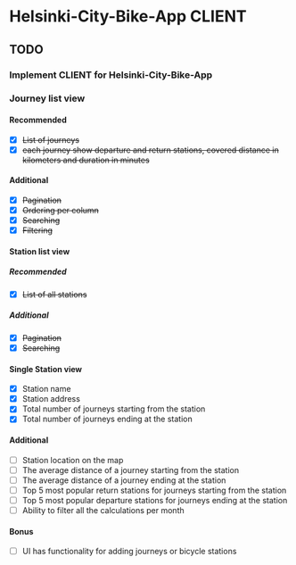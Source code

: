 # Helsinki-City-Bike-App CLIENT

## TODO

### Implement CLIENT for Helsinki-City-Bike-App

### Journey list view

#### Recommended

- [x] ~~List of journeys~~
- [x] ~~each journey show departure and return stations, covered distance in kilometers and duration in minutes~~

#### Additional

- [x] ~~Pagination~~
- [x] ~~Ordering per column~~
- [x] ~~Searching~~
- [x] ~~Filtering~~

#### Station list view

##### Recommended

- [x] ~~List of all stations~~

##### Additional

- [x] ~~Pagination~~
- [x] ~~Searching~~

#### Single Station view

- [x] Station name
- [x] Station address
- [x] Total number of journeys starting from the station
- [x] Total number of journeys ending at the station

#### Additional

- [ ] Station location on the map
- [ ] The average distance of a journey starting from the station
- [ ] The average distance of a journey ending at the station
- [ ] Top 5 most popular return stations for journeys starting from the station
- [ ] Top 5 most popular departure stations for journeys ending at the station
- [ ] Ability to filter all the calculations per month

#### Bonus

- [ ] UI has functionality for adding journeys or bicycle stations
